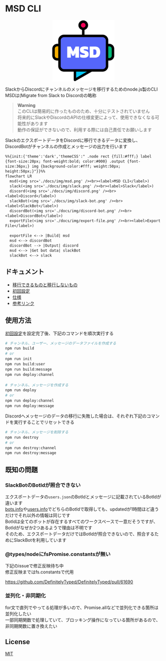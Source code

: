 # MSD CLI

<img src="./docs//img/msd.png" style="margin-left:auto; margin-right:auto; width:200px; display:block;">

SlackからDiscordにチャンネルのメッセージを移行するためのnode.js製のCLI  
MSDは(Migrate from Slack to Discord)の略称  

> **Warning**  
> このCLIは簡易的に作ったもののため、十分にテストされていません  
> 将来的にSlackやDiscordのAPIの仕様変更によって、使用できなくなる可能性があります  
> 動作の保証ができないので、利用する際には自己責任でお願いします  

SlackのエクスポートデータをDiscordに移行できるデータに変換し、DiscordBotがチャンネルの作成とメッセージの出力を行います  

```mermaid
%%{init:{'theme':'dark','themeCSS':" .node rect {fill:#fff;} label {font-size:20px; font-weight:bold; color:#000} .output {font-size:36px;} img {background-color:#fff; weight:50px; height:50px;}"}}%%
flowchart LR
  msd(<img src='./docs/img/msd.png' /><br><label>MSD CLI</label>)
  slack(<img src='./docs/img/slack.png' /><br><label>Slack</label>)
  discord(<img src='./docs/img/discord.png' /><br><label>Discord</label>)
  slackBot(<img src='./docs/img/slack-bot.png' /><br><label>SlackBot</label>)
  discordBot(<img src='./docs/img/discord-bot.png' /><br><label>DiscordBot</label>)
  exportFile(<img src='./docs/img/export-file.png' /><br><label>Export File</label>)

  exportFile <--> |Build| msd
  msd <--> discordBot
  discordBot --> |Output| discord
  msd <--> |Get bot data| slackBot
  slackBot <--> slack
```

## ドキュメント

- [移行できるものと移行しないもの](./docs/migration.md)
- [初回設定](./docs/init.md)
- [仕様](./docs/specification.md)
- [参考リンク](./docs/reference.md)

## 使用方法

[初回設定](./docs/initial-setting.md)を設定完了後、下記のコマンドを順次実行する  

```zsh
# チャンネル、ユーザー、メッセージのデータファイルを作成する
npm run build
# or
npm run init
npm run build:user
npm run build:message
npm run deploy:channel

# チャンネル、メッセージを作成する
npm run deploy
# or
npm run deploy:channel
npm run deploy:message
```

Discordへメッセージのデータの移行に失敗した場合は、それぞれ下記のコマンドを実行することでリセットできる  

```zsh
# チャンネル、メッセージを削除する
npm run destroy
# or
npm run destroy:channel
npm run destroy:message
```

## 既知の問題

### SlackBotのBotIdが照合できない

エクスポートデータの`users.json`のBotIdとメッセージに記載されているBotIdが違います  
[bots.info](https://api.slack.com/methods/bots.info)や[users.info](https://api.slack.com/methods/users.info)でどちらのBotIdで取得しても、updatedが1時間ほど違うだけでそれ以外の情報は同じです  
BotIdは全てのボットが存在するすべてのワークスペースで一意だそうですが、BotIdがなぜか2つあるようで理由は不明です  
そのため、エクスポートデータだけではBotIdが照合できないので、照合するためにSlackBotを利用しています  

### @types/nodeにfsPromise.constantsが無い

下記のissueで修正反映待ち中  
修正反映まではfs.constantsで代用  

https://github.com/DefinitelyTyped/DefinitelyTyped/pull/61690

### 並列化・非同期化

for文で直列でやってる処理が多いので、Promise.allなどで並列化できる箇所は並列化したい  
一部同期関数で処理していて、ブロッキング操作になっている箇所があるので、非同期関数に置き換えたい  

## License

[MIT](https://opensource.org/licenses/MIT)

